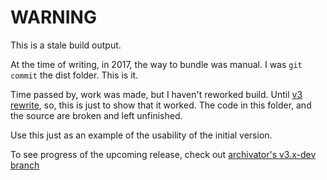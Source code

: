 # WARNING

This is a stale build output.

At the time of writing, in 2017, the way to bundle was manual.
I was `git commit` the dist folder.
This is it.

Time passed by, work was made, but I haven't reworked build.
Until [v3 rewrite][v3-rewrite], so, this is just to show that it worked.
The code in this folder, and the source are broken and left unfinished.

Use this just as an example of the usability of the initial version.

To see progress of the upcoming release, check out [archivator's v3.x-dev branch][v3-rewrite]

[v3-rewrite]: https://github.com/renoirb/archivator/tree/v3.x-dev
